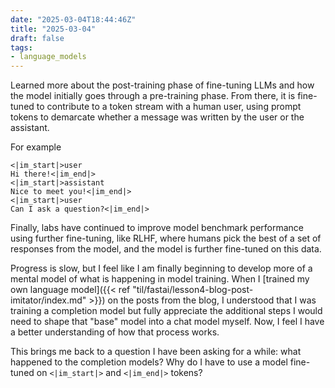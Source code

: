 ```yaml
---
date: "2025-03-04T18:44:46Z"
title: "2025-03-04"
draft: false
tags:
- language_models
---
```

Learned more about the post-training phase of fine-tuning LLMs and how the model initially goes through a pre-training phase.
From there, it is fine-tuned to contribute to a token stream with a human user, using prompt tokens to demarcate whether a message was written by the user or the assistant.

For example

```text
<|im_start|>user
Hi there!<|im_end|>
<|im_start|>assistant
Nice to meet you!<|im_end|>
<|im_start|>user
Can I ask a question?<|im_end|>
```

Finally, labs have continued to improve model benchmark performance using further fine-tuning, like RLHF, where humans pick the best of a set of responses from the model, and the model is further fine-tuned on this data.

Progress is slow, but I feel like I am finally beginning to develop more of a mental model of what is happening in model training.
When I [trained my own language model]({{< ref "til/fastai/lesson4-blog-post-imitator/index.md" >}}) on the posts from the blog, I understood that I was training a completion model but fully appreciate the additional steps I would need to shape that "base" model into a chat model myself.
Now, I feel I have a better understanding of how that process works.

This brings me back to a question I have been asking for a while: what happened to the completion models?
Why do I have to use a model fine-tuned on `<|im_start|>` and `<|im_end|>` tokens?
